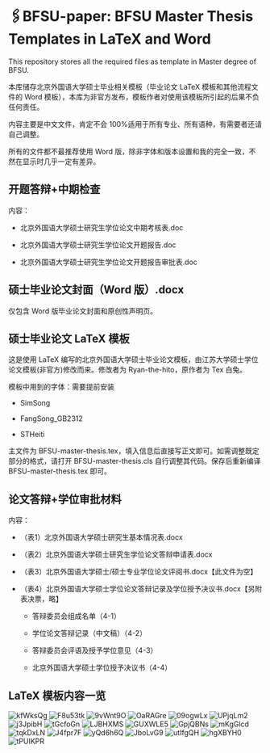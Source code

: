# 🖇️BFSU-paper: BFSU Master Thesis Templates in LaTeX and Word

This repository stores all the required files as template in Master degree of BFSU. 

本库储存北京外国语大学硕士毕业相关模板（毕业论文 LaTeX 模板和其他流程文件的 Word 模板），本库为非官方发布，模板作者对使用该模板所引起的后果不负任何责任。

内容主要是中文文件，肯定不会 100%适用于所有专业、所有语种，有需要者还请自己调整。

所有的文件都不最推荐使用 Word 版，除非字体和版本设置和我的完全一致，不然在显示时几乎一定有差异。

## 开题答辩+中期检查

内容：

- 北京外国语大学硕士研究生学位论文中期考核表.doc
  
- 北京外国语大学硕士研究生学位论文开题报告.doc
  
- 北京外国语大学硕士研究生学位论文开题报告审批表.doc

## 硕士毕业论文封面（Word 版）.docx

仅包含 Word 版毕业论文封面和原创性声明页。

## 硕士毕业论文 LaTeX 模板

这是使用 LaTeX 编写的北京外国语大学硕士毕业论文模板，由江苏大学硕士学位论文模板(非官方)修改而来。修改者为 Ryan-the-hito，原作者为 Tex 白兔。

模板中用到的字体：需要提前安装

- SimSong
  
- FangSong_GB2312
  
- STHeiti

主文件为 BFSU-master-thesis.tex，填入信息后直接写正文即可。如需调整既定部分的格式，请打开 BFSU-master-thesis.cls 自行调整其代码。保存后重新编译 BFSU-master-thesis.tex 即可。

## 论文答辩+学位审批材料

内容：

- （表1）北京外国语大学硕士研究生基本情况表.docx

- （表2）北京外国语大学硕士研究生学位论文答辩申请表.docx

- （表3）北京外国语大学硕士/硕士专业学位论文评阅书.docx【此文件为空】

- （表4）北京外国语大学硕士学位论文答辩记录及学位授予决议书.docx【另附表决票，略】
  
	- 答辩委员会组成名单（4-1）
   
 	- 学位论文答辩记录（中文稿）（4-2）
    
  	- 答辩委员会评语及授予学位意见（4-3）
  	  
  	- 北京外国语大学硕士学位授予决议书（4-4）

## LaTeX 模板内容一览

![kfWksQg](https://i.imgur.com/kfWksQg.png)
![F8u53tk](https://i.imgur.com/F8u53tk.png)
![9vWnt9O](https://i.imgur.com/9vWnt9O.png)
![OaRAGre](https://i.imgur.com/OaRAGre.png)
![09ogwLx](https://i.imgur.com/09ogwLx.png)
![UPjqLm2](https://i.imgur.com/UPjqLm2.png)
![j3JpibH](https://i.imgur.com/j3JpibH.png)
![tGcfoGn](https://i.imgur.com/tGcfoGn.png)
![LJBHXMS](https://i.imgur.com/LJBHXMS.png)
![GUXWLE5](https://i.imgur.com/GUXWLE5.png)
![GpjQBNs](https://i.imgur.com/GpjQBNs.png)
![mKgGlcd](https://i.imgur.com/mKgGlcd.png)
![tqkDxLN](https://i.imgur.com/tqkDxLN.png)
![J4fpr7F](https://i.imgur.com/J4fpr7F.png)
![yQd6h6Q](https://i.imgur.com/yQd6h6Q.png)
![JboLvG9](https://i.imgur.com/JboLvG9.png)
![utIfgQH](https://i.imgur.com/utIfgQH.png)
![hgXBYH0](https://i.imgur.com/hgXBYH0.png)
![tPUIKPR](https://i.imgur.com/tPUIKPR.png)